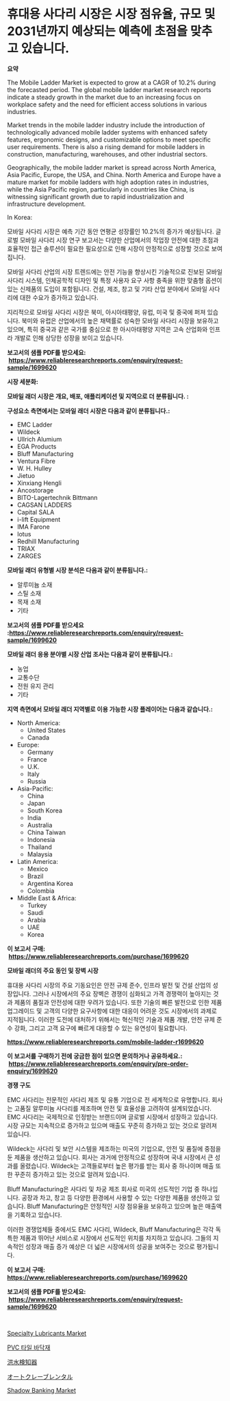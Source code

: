 <p><h1>휴대용 사다리 시장은 시장 점유율, 규모 및 2031년까지 예상되는 예측에 초점을 맞추고 있습니다.</h1></p><p><strong>요약</strong></p>
<p><p>The Mobile Ladder Market is expected to grow at a CAGR of 10.2% during the forecasted period. The global mobile ladder market research reports indicate a steady growth in the market due to an increasing focus on workplace safety and the need for efficient access solutions in various industries.</p><p>Market trends in the mobile ladder industry include the introduction of technologically advanced mobile ladder systems with enhanced safety features, ergonomic designs, and customizable options to meet specific user requirements. There is also a rising demand for mobile ladders in construction, manufacturing, warehouses, and other industrial sectors.</p><p>Geographically, the mobile ladder market is spread across North America, Asia Pacific, Europe, the USA, and China. North America and Europe have a mature market for mobile ladders with high adoption rates in industries, while the Asia Pacific region, particularly in countries like China, is witnessing significant growth due to rapid industrialization and infrastructure development.</p><p>In Korea: </p><p>모바일 사다리 시장은 예측 기간 동안 연평균 성장률인 10.2%의 증가가 예상됩니다. 글로벌 모바일 사다리 시장 연구 보고서는 다양한 산업에서의 작업장 안전에 대한 초점과 효율적인 접근 솔루션이 필요한 필요성으로 인해 시장이 안정적으로 성장할 것으로 보여집니다.</p><p>모바일 사다리 산업의 시장 트렌드에는 안전 기능을 향상시킨 기술적으로 진보된 모바일 사다리 시스템, 인체공학적 디자인 및 특정 사용자 요구 사항 충족을 위한 맞춤형 옵션이 있는 신제품의 도입이 포함됩니다. 건설, 제조, 창고 및 기타 산업 분야에서 모바일 사다리에 대한 수요가 증가하고 있습니다.</p><p>지리적으로 모바일 사다리 시장은 북미, 아시아태평양, 유럽, 미국 및 중국에 퍼져 있습니다. 북미와 유럽은 산업에서의 높은 채택률로 성숙한 모바일 사다리 시장을 보유하고 있으며, 특히 중국과 같은 국가를 중심으로 한 아시아태평양 지역은 고속 산업화와 인프라 개발로 인해 상당한 성장을 보이고 있습니다.</p></p>
<p><strong>보고서의 샘플 PDF를 받으세요: &nbsp;<a href="https://www.reliableresearchreports.com/enquiry/request-sample/1699620">https://www.reliableresearchreports.com/enquiry/request-sample/1699620</a></strong></p>
<p><strong>시장 세분화:</strong></p>
<p><strong> 모바일 래더 시장은 개요, 배포, 애플리케이션 및 지역으로 더 분류됩니다. :</strong></p>
<p><strong>구성요소 측면에서는 모바일 래더 시장은 다음과 같이 분류됩니다.:</strong></p>
<p><ul><li>EMC Ladder</li><li>Wildeck</li><li>Ullrich Alumium</li><li>EGA Products</li><li>Bluff Manufacturing</li><li>Ventura Fibre</li><li>W. H. Hulley</li><li>Jietuo</li><li>Xinxiang Hengli</li><li>Ancostorage</li><li>BITO-Lagertechnik Bittmann</li><li>CAGSAN LADDERS</li><li>Capital SALA</li><li>i-lift Equipment</li><li>IMA Farone</li><li>lotus</li><li>Redhill Manufacturing</li><li>TRIAX</li><li>ZARGES</li></ul></p>
<p><strong> 모바일 래더 유형별 시장 분석은 다음과 같이 분류됩니다.:</strong></p>
<p><ul><li>알루미늄 소재</li><li>스틸 소재</li><li>목재 소재</li><li>기타</li></ul></p>
<p><strong>보고서의 샘플 PDF를 받으세요 :<a href="https://www.reliableresearchreports.com/enquiry/request-sample/1699620">https://www.reliableresearchreports.com/enquiry/request-sample/1699620</a></strong></p>
<p><strong> 모바일 래더 응용 분야별 시장 산업 조사는 다음과 같이 분류됩니다.:</strong></p>
<p><ul><li>농업</li><li>교통수단</li><li>전원 유지 관리</li><li>기타</li></ul></p>
<p><strong>지역 측면에서 모바일 래더 지역별로 이용 가능한 시장 플레이어는 다음과 같습니다.:</strong></p>
<p><ul>
    <li>
        North America:
        <ul>
            <li>United States</li>
            <li>Canada</li>
        </ul>
    </li>
    <li>
        Europe:
        <ul>
            <li>Germany</li>
            <li>France</li>
            <li>U.K.</li>
            <li>Italy</li>
            <li>Russia</li>
        </ul>
    </li>
    <li>
        Asia-Pacific:
        <ul>
            <li>China</li>
            <li>Japan</li>
            <li>South Korea</li>
            <li>India</li>
            <li>Australia</li>
            <li>China Taiwan</li>
            <li>Indonesia</li>
            <li>Thailand</li>
            <li>Malaysia</li>
        </ul>
    </li>
    <li>
        Latin America:
        <ul>
            <li>Mexico</li>
            <li>Brazil</li>
            <li>Argentina Korea</li>
            <li>Colombia</li>
        </ul>
    </li>
    <li>
        Middle East & Africa:
        <ul>
            <li>Turkey</li>
            <li>Saudi</li>
            <li>Arabia</li>
            <li>UAE</li>
            <li>Korea</li>
        </ul>
    </li>
    </ul></p>
<p><strong>이 보고서 구매: &nbsp;<a href="https://www.reliableresearchreports.com/purchase/1699620">https://www.reliableresearchreports.com/purchase/1699620</a></strong></p>
<p><strong>모바일 래더의 주요 동인 및 장벽 시장</strong></p>
<p><p>휴대용 사다리 시장의 주요 기동요인은 안전 규제 준수, 인프라 발전 및 건설 산업의 성장입니다. 그러나 시장에서의 주요 장벽은 경쟁이 심화되고 가격 경쟁력이 높아지는 것과 제품의 품질과 안전성에 대한 우려가 있습니다. 또한 기술의 빠른 발전으로 인한 제품 업그레이드 및 고객의 다양한 요구사항에 대한 대응이 어려운 것도 시장에서의 과제로 지적됩니다. 이러한 도전에 대처하기 위해서는 혁신적인 기술과 제품 개발, 안전 규제 준수 강화, 그리고 고객 요구에 빠르게 대응할 수 있는 유연성이 필요합니다.</p></p>
<p><strong><a href="https://www.reliableresearchreports.com/mobile-ladder-r1699620">https://www.reliableresearchreports.com/mobile-ladder-r1699620</a></strong></p>
<p><strong>이 보고서를 구매하기 전에 궁금한 점이 있으면 문의하거나 공유하세요.: &nbsp;<a href="https://www.reliableresearchreports.com/enquiry/pre-order-enquiry/1699620">https://www.reliableresearchreports.com/enquiry/pre-order-enquiry/1699620</a></strong></p>
<p><strong>경쟁 구도</strong></p>
<p><p>EMC 사다리는 전문적인 사다리 제조 및 유통 기업으로 전 세계적으로 유명합니다. 회사는 고품질 알루미늄 사다리를 제조하며 안전 및 효율성을 고려하여 설계되었습니다. EMC 사다리는 국제적으로 인정받는 브랜드이며 글로벌 시장에서 성장하고 있습니다. 시장 규모는 지속적으로 증가하고 있으며 매출도 꾸준히 증가하고 있는 것으로 알려져 있습니다.</p><p>Wildeck는 사다리 및 보안 시스템을 제조하는 미국의 기업으로, 안전 및 품질에 중점을 둔 제품을 생산하고 있습니다. 회사는 과거에 안정적으로 성장하며 국내 시장에서 큰 성과를 올렸습니다. Wildeck는 고객들로부터 높은 평가를 받는 회사 중 하나이며 매출 또한 꾸준히 증가하고 있는 것으로 알려져 있습니다.</p><p>Bluff Manufacturing은 사다리 및 차궁 제조 회사로 미국의 선도적인 기업 중 하나입니다. 공장과 차고, 창고 등 다양한 환경에서 사용할 수 있는 다양한 제품을 생산하고 있습니다. Bluff Manufacturing은 안정적인 시장 점유율을 보유하고 있으며 높은 매출액을 기록하고 있습니다.</p><p>이러한 경쟁업체들 중에서도 EMC 사다리, Wildeck, Bluff Manufacturing은 각각 독특한 제품과 뛰어난 서비스로 시장에서 선도적인 위치를 차지하고 있습니다. 그들의 지속적인 성장과 매출 증가 예상은 더 넓은 시장에서의 성공을 보여주는 것으로 평가됩니다.</p></p>
<p><strong>이 보고서 구매: &nbsp; <a href="https://www.reliableresearchreports.com/purchase/1699620">https://www.reliableresearchreports.com/purchase/1699620</a></strong></p>
<p><strong>보고서의 샘플 PDF를 받으세요: &nbsp;<a href="https://www.reliableresearchreports.com/enquiry/request-sample/1699620">https://www.reliableresearchreports.com/enquiry/request-sample/1699620</a></strong><strong></strong></p>
<p>&nbsp;</p>
<p><p><a href="https://issuu.com/reportprime-2/docs/specialty-lubricants-market-size-2030.pptx">Specialty Lubricants Market</a></p><p><a href="https://github.com/vseigx30c9a1j/Market-Research-Report-List-1/blob/main/341239724361.md">PVC 타일 바닥재</a></p><p><a href="https://github.com/lababdou/Market-Research-Report-List-3/blob/main/578782326219.md">洪水検知器</a></p><p><a href="https://github.com/MosesSpinka1914/Market-Research-Report-List-1/blob/main/178325026218.md">オートクレーブレンタル</a></p><p><a href="https://github.com/jj19131/Market-Research-Report-List-2/blob/main/shadow-banking-market.md">Shadow Banking Market</a></p></p>